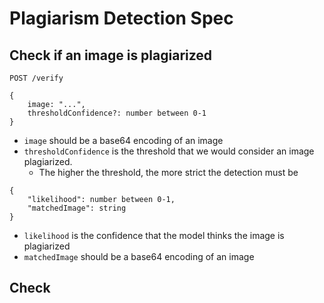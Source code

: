 # Plagiarism Detection Spec

## Check if an image is plagiarized

`POST /verify`

```
{
    image: "...",
    thresholdConfidence?: number between 0-1
}
```

- `image` should be a base64 encoding of an image
- `thresholdConfidence` is the threshold that we would consider an image plagiarized.
  - The higher the threshold, the more strict the detection must be

```
{
    "likelihood": number between 0-1,
    "matchedImage": string
}
```

- `likelihood` is the confidence that the model thinks the image is plagiarized
- `matchedImage` should be a base64 encoding of an image

## Check
